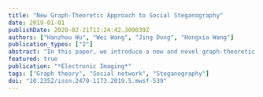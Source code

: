 ```yaml
---
title: "New Graph-Theoretic Approach to Social Steganography"
date: 2019-01-01
publishDate: 2020-02-21T12:24:42.309039Z
authors: ["Hanzhou Wu", "Wei Wang", "Jing Dong", "Hongxia Wang"]
publication_types: ["2"]
abstract: "In this paper, we introduce a new and novel graph-theoretic steganographic approach applicable to online social networking services (SNSs). The proposed approach translates a secret message to be embedded as an undirected graph called messagegraph, the structural information of which is concealed within a new directed graph. The new directed graph is released in a SNS platform by producing a sequence of ordered multiple-user interaction events. To secure communication, we propose to split a specific vertex to multiple copies and insert new vertices and edges to the directed graph. A receiver is able to reconstruct the directed graph from observations. Both the message-graph and the secret message can be orderly retrieved without error. It is probably the first work deeply focusing on the practical design of interaction based steganography using graph-theoretic approach."
featured: true
publication: "*Electronic Imaging*"
tags: ["Graph theory", "Social network", "Steganography"]
doi: "10.2352/issn.2470-1173.2019.5.mwsf-539"
---
```


